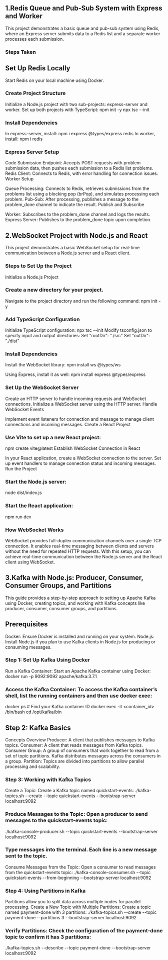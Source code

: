 ## 1.Redis Queue and Pub-Sub System with Express and Worker
This project demonstrates a basic queue and pub-sub system using Redis, where an Express server submits data to a Redis list and a separate worker processes each submission.

### Steps Taken
## Set Up Redis Locally
Start Redis on your local machine using Docker.

### Create Project Structure

Initialize a Node.js project with two sub-projects: express-server and worker.
Set up both projects with TypeScript:
npm init -y
npx tsc --init

### Install Dependencies

In express-server, install:
npm i express @types/express redis
In worker, install:
npm i redis

### Express Server Setup

Code Submission Endpoint: Accepts POST requests with problem submission data, then pushes each submission to a Redis list problems.
Redis Client: Connects to Redis, with error handling for connection issues.
Worker Setup

Queue Processing: Connects to Redis, retrieves submissions from the problems list using a blocking pop (brPop), and simulates processing each problem.
Pub-Sub: After processing, publishes a message to the problem_done channel to indicate the result.
Publish and Subscribe



Worker: Subscribes to the problem_done channel and logs the results.
Express Server: Publishes to the problem_done topic upon completion.


## 2.WebSocket Project with Node.js and React
This project demonstrates a basic WebSocket setup for real-time communication between a Node.js server and a React client.

### Steps to Set Up the Project
Initialize a Node.js Project

### Create a new directory for your project.
Navigate to the project directory and run the following command:
npm init -y

### Add TypeScript Configuration

Initialize TypeScript configuration:
npx tsc --init
Modify tsconfig.json to specify input and output directories:
Set "rootDir": "./src"
Set "outDir": "./dist"

### Install Dependencies

Install the WebSocket library:
npm install ws @types/ws

Using Express, install it as well:
npm install express @types/express

### Set Up the WebSocket Server
Create an HTTP server to handle incoming requests and WebSocket connections.
Initialize a WebSocket server using the HTTP server.
Handle WebSocket Events

Implement event listeners for connection and message to manage client connections and incoming messages.
Create a React Project

### Use Vite to set up a new React project:
npm create vite@latest
Establish WebSocket Connection in React

In your React application, create a WebSocket connection to the server.
Set up event handlers to manage connection status and incoming messages.
Run the Project

### Start the Node.js server:
node dist/index.js

### Start the React application:
npm run dev

### How WebSocket Works
WebSocket provides full-duplex communication channels over a single TCP connection.
It enables real-time messaging between clients and servers without the need for repeated HTTP requests.
With this setup, you can achieve real-time communication between the Node.js server and the React client using WebSocket.

## 3.Kafka with Node.js: Producer, Consumer, Consumer Groups, and Partitions
This guide provides a step-by-step approach to setting up Apache Kafka using Docker, creating topics, and working with Kafka concepts like producer, consumer, consumer groups, and partitions.

## Prerequisites
Docker: Ensure Docker is installed and running on your system.
Node.js: Install Node.js if you plan to use Kafka clients in Node.js for producing or consuming messages.

### Step 1: Set Up Kafka Using Docker
Run a Kafka Container: Start an Apache Kafka container using Docker:
docker run -p 9092:9092 apache/kafka:3.7.1

### Access the Kafka Container: To access the Kafka container’s shell, list the running containers and then use docker exec:
docker ps  # Find your Kafka container ID
docker exec -it <container_id> /bin/bash
cd /opt/kafka/bin

## Step 2: Kafka Basics
Concepts Overview
Producer: A client that publishes messages to Kafka topics.
Consumer: A client that reads messages from Kafka topics.
Consumer Group: A group of consumers that work together to read from a set of topic partitions. Kafka distributes messages across the consumers in a group.
Partition: Topics are divided into partitions to allow parallel processing and scalability.

### Step 3: Working with Kafka Topics
Create a Topic: Create a Kafka topic named quickstart-events:
./kafka-topics.sh --create --topic quickstart-events --bootstrap-server localhost:9092

### Produce Messages to the Topic: Open a producer to send messages to the quickstart-events topic:
./kafka-console-producer.sh --topic quickstart-events --bootstrap-server localhost:9092

### Type messages into the terminal. Each line is a new message sent to the topic.
Consume Messages from the Topic: Open a consumer to read messages from the quickstart-events topic:
./kafka-console-consumer.sh --topic quickstart-events --from-beginning --bootstrap-server localhost:9092

### Step 4: Using Partitions in Kafka
Partitions allow you to split data across multiple nodes for parallel processing.
Create a New Topic with Multiple Partitions: Create a topic named payment-done with 3 partitions:
./kafka-topics.sh --create --topic payment-done --partitions 3 --bootstrap-server localhost:9092

### Verify Partitions: Check the configuration of the payment-done topic to confirm it has 3 partitions:
./kafka-topics.sh --describe --topic payment-done --bootstrap-server localhost:9092
